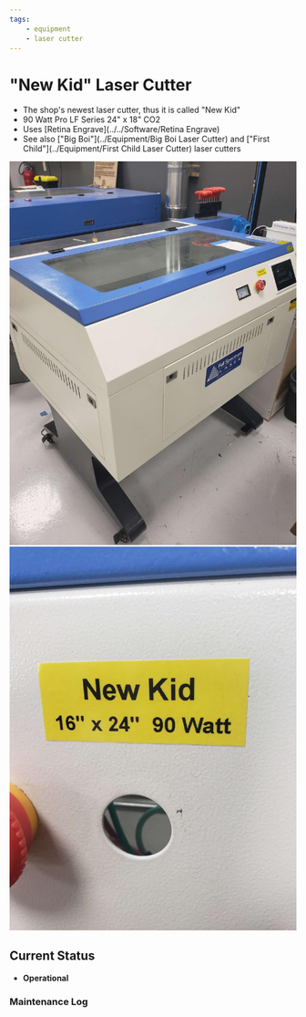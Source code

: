 ```yaml
---
tags:
    - equipment
    - laser cutter
---
```

# "New Kid"  Laser Cutter

* The shop's newest laser cutter, thus it is called "New Kid"
* 90 Watt Pro LF Series 24" x 18" CO2
* Uses [Retina Engrave](../../Software/Retina Engrave)
* See also ["Big Boi"](../Equipment/Big Boi Laser Cutter) and ["First Child"](../Equipment/First Child Laser Cutter) laser cutters

![ ](../images/lasercutters/new.kid.far.jpg)
![ ](../images/lasercutters/new.kid.close.jpg)

## Current Status

- **Operational**
  
### Maintenance Log
